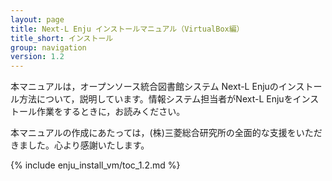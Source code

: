 ```yaml
---
layout: page
title: Next-L Enju インストールマニュアル（VirtualBox編）
title_short: インストール
group: navigation
version: 1.2
---
```


本マニュアルは，オープンソース統合図書館システム Next-L Enjuのインストール方法について，説明しています。情報システム担当者がNext-L Enjuをインストール作業をするときに，お読みください。

本マニュアルの作成にあたっては，(株)三菱総合研究所の全面的な支援をいただきました。心より感謝いたします。

{% include enju_install_vm/toc_1.2.md %}
